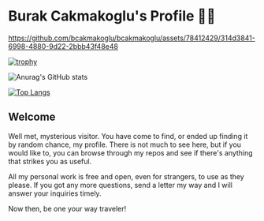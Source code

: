# Burak Cakmakoglu's Profile 🏴‍☠️

https://github.com/bcakmakoglu/bcakmakoglu/assets/78412429/314d3841-6998-4880-9d22-2bbb43f48e48

[![trophy](https://github-profile-trophy.vercel.app/?username=bcakmakoglu)](https://github.com/bcakmakoglu)

![Anurag's GitHub stats](https://github-readme-stats.vercel.app/api?username=bcakmakoglu&show_icons=true)

[![Top Langs](https://github-readme-stats.vercel.app/api/top-langs/?username=bcakmakoglu)](https://github.com/bcakmakoglu/github-readme-stats)

## Welcome

Well met, mysterious visitor.
You have come to find, or ended up finding it by random chance, my profile.
There is not much to see here, but if you would like to, you can browse through my repos and see if there's anything that strikes you as useful.

All my personal work is free and open, even for strangers, to use as they please.
If you got any more questions, send a letter my way and I will answer your inquiries timely.

Now then, be one your way traveler!
